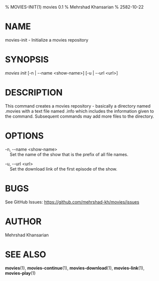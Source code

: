 % MOVIES-INIT(1) movies 0.1
% Mehrshad Khansarian
% 2582-10-22

# NAME
movies-init - Initialize a movies repository

# SYNOPSIS
_movies_ _init_ [-n | \-\-name \<show-name\>] [-u | \-\-url \<url\>]

# DESCRIPTION
This command creates a movies repository - basically a directory named .movies with a text file named .info which includes the information given to the command. Subsequent commands may add more files to the directory.  

# OPTIONS
-n, \-\-name \<show-name\>  
&nbsp; &nbsp; Set the name of the show that is the prefix of all file names.  

-u, \-\-url \<url\>   
&nbsp; &nbsp; Set the download link of the first episode of the show.

# BUGS

See GitHub Issues: <https://github.com/mehrshad-kh/movies/issues>

# AUTHOR

Mehrshad Khansarian

# SEE ALSO

**movies**(1), **movies-continue**(1), **movies-download**(1), **movies-link**(1), **movies-play**(1) 
